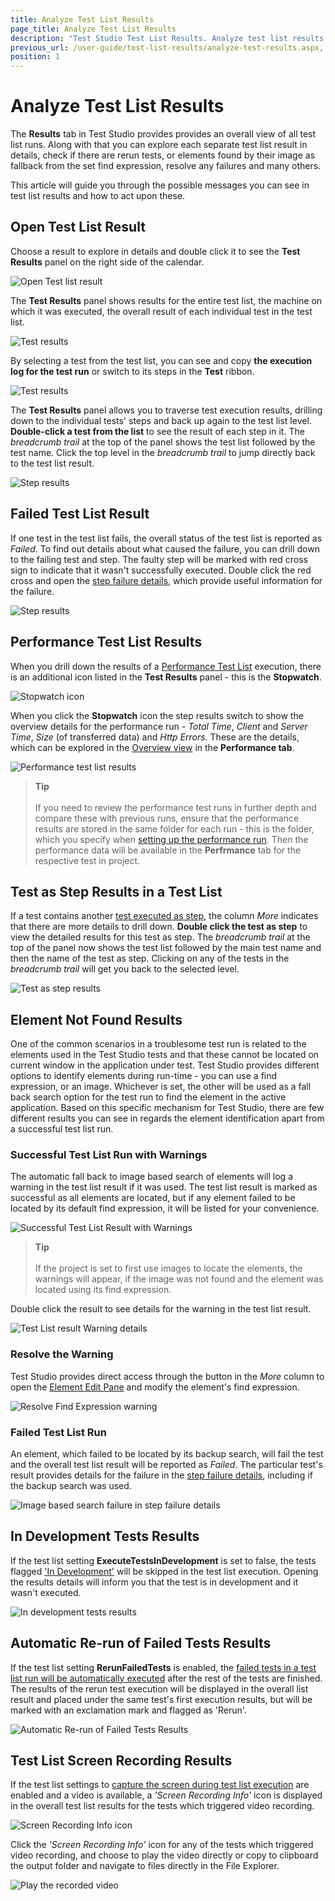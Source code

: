 ```yaml
---
title: Analyze Test List Results
page_title: Analyze Test List Results
description: "Test Studio Test List Results. Analyze test list results. Explore test list results in Test Studio. Scheduling failure."
previous_url: /user-guide/test-list-results/analyze-test-results.aspx, /user-guide/test-list-results/analyze-test-results, /getting-started/test-list-results/analyze-test-results
position: 1
---
```

# Analyze Test List Results

The __Results__ tab in Test Studio provides provides an overall view of all test list runs. Along with that you can explore each separate test list result in details, check if there are rerun tests, or elements found by their image as fallback from the set find expression, resolve any failures and many others. 

This article will guide you through the possible messages you can see in test list results and how to act upon these.

## Open Test List Result

Choose a result to explore in details and double click it to see the __Test Results__ panel on the right side of the calendar.

![Open Test list result][0]

The **Test Results** panel shows results for the entire test list, the machine on which it was executed, the overall result of each individual test in the test list.

![Test results][1]

By selecting a test from the test list, you can see and copy __the execution log for the test run__ or switch to its steps in the __Test__ ribbon.

![Test results][1a]

The **Test Results** panel allows you to traverse test execution results, drilling down to the individual tests' steps and back up again to the test list level. __Double-click a test from the list__ to see the result of each step in it. The _breadcrumb trail_ at the top of the panel shows the test list followed by the test name. Click the top level in the _breadcrumb trail_ to jump directly back to the test list result.

![Step results][2]

## Failed Test List Result

If one test in the test list fails, the overall status of the test list is reported as _Failed_. To find out details about what caused the failure, you can drill down to the failing test and step. The faulty step will be marked with red cross sign to indicate that it wasn't successfully executed. Double click the red cross and open the <a href="/automated-tests/test-list-results/step-failure-details" target="_blank">step failure details</a>, which provide useful information for the failure.

![Step results][2a]

## Performance Test List Results

When you drill down the results of a <a href="/getting-started/test-execution/test-lists-type-standalone" target="_blank">Performance Test List</a> execution, there is an additional icon listed in the **Test Results** panel - this is the **Stopwatch**.

![Stopwatch icon][30]

When you click the **Stopwatch** icon the step results switch to show the overview details for the performance run - _Total Time_, _Client_ and _Server Time_, _Size_ (of transferred data) and _Http Errors_. These are the details, which can be explored in the <a href="/automated-tests/performance/overview-button" target="_blank">Overview view</a> in the __Performance tab__.

![Performance test list results][31]

> __Tip__
><br>
><br>
> If you need to review the performance test runs in further depth and compare these with previous runs, ensure that the performance results are stored in the same folder for each run - this is the folder, which you specify when <a href="/automated-tests/performance/gather-perfomance-data" target="_blank">setting up the performance run</a>. Then the performance data will be available in the __Perfrmance__ tab for the respective test in project.

## Test as Step Results in a Test List

If a test contains another <a href="/features/custom-steps/test-as-step" target="_blank">test executed as step</a>, the column _More_ indicates that there are more details to drill down. __Double click the test as step__ to view the detailed results for this test as step. The _breadcrumb trail_ at the top of the panel now shows the test list followed by the main test name and then the name of the test as step. Clicking on any of the tests in the _breadcrumb trail_ will get you back to the selected level.

![Test as step results][4]

## Element Not Found Results

One of the common scenarios in a troublesome test run is related to the elements used in the Test Studio tests and that these cannot be located on current window in the application under test. Test Studio provides different options to identify elements during run-time - you can use a find expression, or an image. Whichever is set, the other will be used as a fall back search option for the test run to find the element in the active application. Based on this specific mechanism for Test Studio, there are few different results you can see in regards the element identification apart from a successful test list run.

### Successful Test List Run with Warnings

The automatic fall back to image based search of elements will log a warning in the test list result if it was used. The test list result is marked as successful as all elements are located, but if any element failed to be located by its default find expression, it will be listed for your convenience.

![Successful Test List Result with Warnings][10]

> __Tip__
><br>
><br>
> If the project is set to first use images to locate the elements, the warnings will appear, if the image was not found and the element was located using its find expression.

Double click the result to see details for the warning in the test list result.

![Test List result Warning details][11]

### Resolve the Warning

Test Studio provides direct access through the button in the _More_ column to open the <a href="/features/elements-explorer/find-element" target="_blank">Element Edit Pane</a> and modify the element's find expression.

![Resolve Find Expression warning][12]

### Failed Test List Run

An element, which failed to be located by its backup search, will fail the test and the overall test list result will be reported as _Failed_. The particular test's result provides details for the failure in the <a href="/automated-tests/test-list-results/step-failure-details" target="_blank">step failure details</a>, including if the backup search was used.

![Image based search failure in step failure details][13]

## In Development Tests Results

If the test list setting **ExecuteTestsInDevelopment** is set to false, the tests flagged <a href="/features/test-maintenance/tests-in-development" target="_blank">'In Development'</a> will be skipped in the test list execution. Opening the results details will inform you that the test is in development and it wasn't executed.

![In development tests results][5]

## Automatic Re-run of Failed Tests Results

If the test list setting **RerunFailedTests** is enabled, the <a href="/getting-started/test-execution/test-list-execution#automatic-re-run-of-failed-tests" target="_blank">failed tests in a test list run will be automatically executed</a> after the rest of the tests are finished. The results of the rerun test execution will be displayed in the overall list result and placed under the same test's first execution results, but will be marked with an exclamation mark and flagged as 'Rerun'.

![Automatic Re-run of Failed Tests Results][6]

## Test List Screen Recording Results

If the test list settings to <a href="/getting-started/test-execution/test-list-execution#recording-of-test-list-execution" target="_blank">capture the screen during test list execution</a> are enabled and a video is available, a _'Screen Recording Info'_ icon is displayed in the overall test list results for the tests which triggered video recording.

![Screen Recording Info icon][7]

Click the _'Screen Recording Info'_ icon for any of the tests which triggered video recording, and choose to play the video directly or copy to clipboard the output folder and navigate to files directly in the File Explorer.

![Play the recorded video][8]

[0]: /img/automated-tests/test-list-results/calendar/fig6.png
[1]: /img/automated-tests/test-list-results/analyze-test-results/fig1.png
[1a]: /img/automated-tests/test-list-results/analyze-test-results/fig1a.png
[2]: /img/automated-tests/test-list-results/analyze-test-results/fig2.png
[2a]: /img/automated-tests/test-list-results/analyze-test-results/fig2a.png
[3]: /img/automated-tests/test-list-results/analyze-test-results/fig3.png
[4]: /img/automated-tests/test-list-results/analyze-test-results/fig4.png
[5]: /img/automated-tests/test-list-results/analyze-test-results/fig5.png
[6]: /img/automated-tests/test-list-results/analyze-test-results/fig6.png
[7]: /img/automated-tests/test-list-results/analyze-test-results/fig7.png
[8]: /img/automated-tests/test-list-results/analyze-test-results/fig8.png
[10]: /img/automated-tests/test-list-results/analyze-test-results/fig10.png
[11]: /img/automated-tests/test-list-results/analyze-test-results/fig11.png
[12]: /img/automated-tests/test-list-results/analyze-test-results/fig12.gif
[13]: /img/automated-tests/test-list-results/analyze-test-results/fig13.png
[30]: /img/automated-tests/test-list-results/export-test-results/fig3.png
[31]: /img/automated-tests/test-list-results/analyze-test-results/fig31.png
